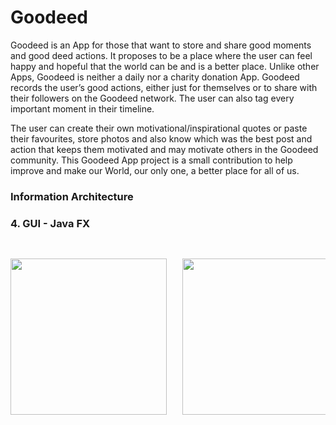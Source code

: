 # Goodeed

Goodeed is an App for those that want to store and share good moments and good deed actions. It proposes to be a place where the user can feel happy and hopeful that the world can be and is a better place. Unlike other Apps, Goodeed is neither a daily nor a charity donation App. Goodeed records the user’s good actions, either just for themselves or to share with their followers on the Goodeed network. The user can also tag every important moment in their timeline. 

The user can create their own motivational/inspirational quotes or paste their favourites, store photos and also know which was the best post and action that keeps them motivated and may motivate others in the Goodeed community. This Goodeed App project is a small contribution to help improve and make our World, our only one, a better place for all of us. 


### Information Architecture

### 4.	GUI - Java FX
<pre><p align="center">
<img src="/image1.png"  width="250" height="250">   <img src="/image2.png"  width="250" height="250">
</p></pre>
